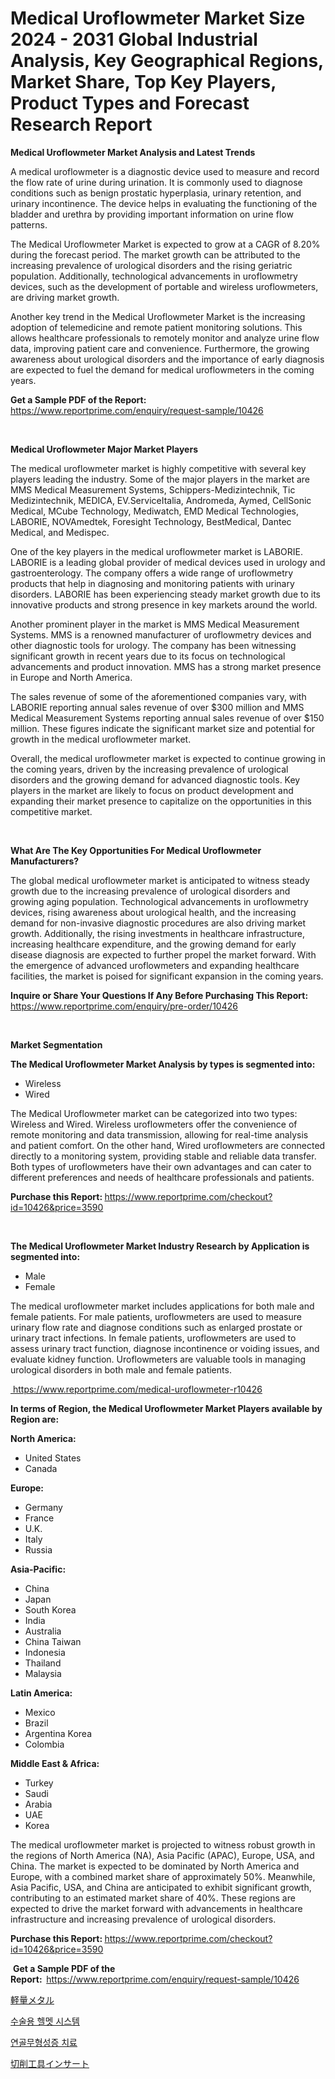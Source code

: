 <p><h1>Medical Uroflowmeter Market Size 2024 - 2031 Global Industrial Analysis, Key Geographical Regions, Market Share, Top Key Players, Product Types and Forecast Research Report</h1></p><p><strong>Medical Uroflowmeter Market Analysis and Latest Trends</strong></p>
<p><p>A medical uroflowmeter is a diagnostic device used to measure and record the flow rate of urine during urination. It is commonly used to diagnose conditions such as benign prostatic hyperplasia, urinary retention, and urinary incontinence. The device helps in evaluating the functioning of the bladder and urethra by providing important information on urine flow patterns.</p><p>The Medical Uroflowmeter Market is expected to grow at a CAGR of 8.20% during the forecast period. The market growth can be attributed to the increasing prevalence of urological disorders and the rising geriatric population. Additionally, technological advancements in uroflowmetry devices, such as the development of portable and wireless uroflowmeters, are driving market growth.</p><p>Another key trend in the Medical Uroflowmeter Market is the increasing adoption of telemedicine and remote patient monitoring solutions. This allows healthcare professionals to remotely monitor and analyze urine flow data, improving patient care and convenience. Furthermore, the growing awareness about urological disorders and the importance of early diagnosis are expected to fuel the demand for medical uroflowmeters in the coming years.</p></p>
<p><strong>Get a Sample PDF of the Report:&nbsp;</strong> <a href="https://www.reportprime.com/enquiry/request-sample/10426">https://www.reportprime.com/enquiry/request-sample/10426</a></p>
<p>&nbsp;</p>
<p><strong>Medical Uroflowmeter Major Market Players</strong></p>
<p><p>The medical uroflowmeter market is highly competitive with several key players leading the industry. Some of the major players in the market are MMS Medical Measurement Systems, Schippers-Medizintechnik, Tic Medizintechnik, MEDICA, EV.ServiceItalia, Andromeda, Aymed, CellSonic Medical, MCube Technology, Mediwatch, EMD Medical Technologies, LABORIE, NOVAmedtek, Foresight Technology, BestMedical, Dantec Medical, and Medispec.</p><p>One of the key players in the medical uroflowmeter market is LABORIE. LABORIE is a leading global provider of medical devices used in urology and gastroenterology. The company offers a wide range of uroflowmetry products that help in diagnosing and monitoring patients with urinary disorders. LABORIE has been experiencing steady market growth due to its innovative products and strong presence in key markets around the world.</p><p>Another prominent player in the market is MMS Medical Measurement Systems. MMS is a renowned manufacturer of uroflowmetry devices and other diagnostic tools for urology. The company has been witnessing significant growth in recent years due to its focus on technological advancements and product innovation. MMS has a strong market presence in Europe and North America.</p><p>The sales revenue of some of the aforementioned companies vary, with LABORIE reporting annual sales revenue of over $300 million and MMS Medical Measurement Systems reporting annual sales revenue of over $150 million. These figures indicate the significant market size and potential for growth in the medical uroflowmeter market.</p><p>Overall, the medical uroflowmeter market is expected to continue growing in the coming years, driven by the increasing prevalence of urological disorders and the growing demand for advanced diagnostic tools. Key players in the market are likely to focus on product development and expanding their market presence to capitalize on the opportunities in this competitive market.</p></p>
<p>&nbsp;</p>
<p><strong>What Are The Key Opportunities For Medical Uroflowmeter Manufacturers?</strong></p>
<p><p>The global medical uroflowmeter market is anticipated to witness steady growth due to the increasing prevalence of urological disorders and growing aging population. Technological advancements in uroflowmetry devices, rising awareness about urological health, and the increasing demand for non-invasive diagnostic procedures are also driving market growth. Additionally, the rising investments in healthcare infrastructure, increasing healthcare expenditure, and the growing demand for early disease diagnosis are expected to further propel the market forward. With the emergence of advanced uroflowmeters and expanding healthcare facilities, the market is poised for significant expansion in the coming years.</p></p>
<p><strong>Inquire or Share Your Questions If Any Before Purchasing This Report:</strong> <a href="https://www.reportprime.com/enquiry/pre-order/10426">https://www.reportprime.com/enquiry/pre-order/10426</a></p>
<p>&nbsp;</p>
<p><strong>Market Segmentation</strong></p>
<p><strong>The Medical Uroflowmeter Market Analysis by types is segmented into:</strong></p>
<p><ul><li>Wireless</li><li>Wired</li></ul></p>
<p><p>The Medical Uroflowmeter market can be categorized into two types: Wireless and Wired. Wireless uroflowmeters offer the convenience of remote monitoring and data transmission, allowing for real-time analysis and patient comfort. On the other hand, Wired uroflowmeters are connected directly to a monitoring system, providing stable and reliable data transfer. Both types of uroflowmeters have their own advantages and can cater to different preferences and needs of healthcare professionals and patients.</p></p>
<p><strong>Purchase this Report:&nbsp;</strong><a href="https://www.reportprime.com/checkout?id=10426&price=3590">https://www.reportprime.com/checkout?id=10426&price=3590</a></p>
<p>&nbsp;</p>
<p><strong>The Medical Uroflowmeter Market Industry Research by Application is segmented into:</strong></p>
<p><ul><li>Male</li><li>Female</li></ul></p>
<p><p>The medical uroflowmeter market includes applications for both male and female patients. For male patients, uroflowmeters are used to measure urinary flow rate and diagnose conditions such as enlarged prostate or urinary tract infections. In female patients, uroflowmeters are used to assess urinary tract function, diagnose incontinence or voiding issues, and evaluate kidney function. Uroflowmeters are valuable tools in managing urological disorders in both male and female patients.</p></p>
<p><a href="https://www.reportprime.com/medical-uroflowmeter-r10426">&nbsp;https://www.reportprime.com/medical-uroflowmeter-r10426</a></p>
<p><strong>In terms of Region, the Medical Uroflowmeter Market Players available by Region are:</strong></p>
<p>
    <p> <strong> North America: </strong>
        <ul>
            <li>United States</li>
            <li>Canada</li>
        </ul>
        </p> 
    <p> <strong> Europe: </strong>
        <ul>
            <li>Germany</li>
            <li>France</li>
            <li>U.K.</li>
            <li>Italy</li>
            <li>Russia</li>
        </ul>
        </p> 
    <p> <strong> Asia-Pacific: </strong>
        <ul>
            <li>China</li>
            <li>Japan</li>
            <li>South Korea</li>
            <li>India</li>
            <li>Australia</li>
            <li>China Taiwan</li>
            <li>Indonesia</li>
            <li>Thailand</li>
            <li>Malaysia</li>
        </ul>
        </p> 
    <p> <strong> Latin America: </strong>
        <ul>
            <li>Mexico</li>
            <li>Brazil</li>
            <li>Argentina Korea</li>
            <li>Colombia</li>
        </ul>
        </p> 
    <p> <strong> Middle East & Africa: </strong>
        <ul>
            <li>Turkey</li>
            <li>Saudi</li>
            <li>Arabia</li>
            <li>UAE</li>
            <li>Korea</li>
        </ul>
    </p>
    </p>
<p><p>The medical uroflowmeter market is projected to witness robust growth in the regions of North America (NA), Asia Pacific (APAC), Europe, USA, and China. The market is expected to be dominated by North America and Europe, with a combined market share of approximately 50%. Meanwhile, Asia Pacific, USA, and China are anticipated to exhibit significant growth, contributing to an estimated market share of 40%. These regions are expected to drive the market forward with advancements in healthcare infrastructure and increasing prevalence of urological disorders.</p></p>
<p><strong>Purchase this Report: </strong><a href="https://www.reportprime.com/checkout?id=10426&price=3590">https://www.reportprime.com/checkout?id=10426&price=3590</a></p>
<p>&nbsp;<strong>Get a Sample PDF of the Report:&nbsp;&nbsp;</strong><a href="https://www.reportprime.com/enquiry/request-sample/10426">https://www.reportprime.com/enquiry/request-sample/10426</a></p>
<p><strong></strong></p>
<p><p><a href="https://medium.com/@vanessa.grant665567/%E8%BB%BD%E9%87%8F%E9%87%91%E5%B1%9E%E5%B8%82%E5%A0%B4-%E7%A8%AE%E9%A1%9E-%E7%94%A8%E9%80%94-%E3%81%8A%E3%82%88%E3%81%B3%E5%9C%B0%E7%90%86%E3%81%AB%E3%82%88%E3%82%8B%E5%8C%85%E6%8B%AC%E7%9A%84%E8%A9%95%E4%BE%A1-f769dc57513c">軽量メタル</a></p><p><a href="https://medium.com/@leeusso5656/%EC%88%98%EC%88%A0%EC%9A%A9-%ED%97%AC%EB%A9%A7-%EC%8B%9C%EC%8A%A4%ED%85%9C-%EC%8B%9C%EC%9E%A5-%EB%B6%84%EC%84%9D-%EA%B8%80%EB%A1%9C%EB%B2%8C-%EC%82%B0%EC%97%85-%EC%A0%84%EB%A7%9D-%EB%B0%8F-%EC%98%88%EC%B8%A1-2024%EB%85%84%EB%B6%80%ED%84%B0-2031%EB%85%84%EA%B9%8C%EC%A7%80-5ab504559815">수술용 헬멧 시스템</a></p><p><a href="https://medium.com/@honeypie6456/%EC%95%84%EC%BD%98%EB%93%9C%EB%A1%9C%ED%94%8C%EB%9D%BC%EA%B8%B0%EC%95%84-%EC%B9%98%EB%A3%8C-%EC%8B%9C%EC%9E%A5-%EB%B3%B4%EA%B3%A0%EC%84%9C%EB%8A%94-%EC%9D%B4-%EC%8B%9C%EC%9E%A5%EC%9D%98-%EC%B5%9C%EC%8B%A0-%EB%8F%99%ED%96%A5%EA%B3%BC-%EC%84%B1%EC%9E%A5-%EA%B8%B0%ED%9A%8C%EB%A5%BC-%EB%B0%9D%ED%98%80%EC%A4%8D%EB%8B%88%EB%8B%A4-047c57985c56">연골무형성증 치료</a></p><p><a href="https://medium.com/@spencerremin6/%E3%82%AB%E3%83%83%E3%83%86%E3%82%A3%E3%83%B3%E3%82%B0%E3%83%84%E3%83%BC%E3%83%AB%E3%82%A4%E3%83%B3%E3%82%B5%E3%83%BC%E3%83%88%E3%81%AE%E5%B8%82%E5%A0%B4%E3%82%B7%E3%82%A7%E3%82%A2%E3%81%AE%E9%80%B2%E5%8C%96%E3%81%A8%E5%B8%82%E5%A0%B4%E6%88%90%E9%95%B7%E3%83%88%E3%83%AC%E3%83%B3%E3%83%89-2024%E5%B9%B4-2031%E5%B9%B4-a49954bac927">切削工具インサート</a></p></p>